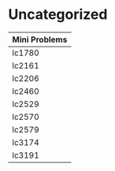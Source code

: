 # Uncategorized

| Mini Problems |
| ------------- |
| lc1780        |
| lc2161        |
| lc2206        |
| lc2460        |
| lc2529        |
| lc2570        |
| lc2579        |
| lc3174        |
| lc3191        |
